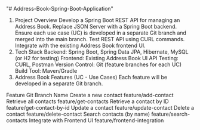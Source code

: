 "# Address-Book-Spring-Boot-Application" 
1. Project Overview
Develop a Spring Boot REST API for managing an Address Book.
Replace JSON Server with a Spring Boot backend.
Ensure each use case (UC) is developed in a separate Git branch and merged into the main branch.
Test REST API using CURL commands.
Integrate with the existing Address Book frontend UI.
2. Tech Stack
Backend: Spring Boot, Spring Data JPA, Hibernate, MySQL (or H2 for testing)
Frontend: Existing Address Book UI
API Testing: CURL, Postman
Version Control: Git (feature branches for each UC)
Build Tool: Maven/Gradle
3. Address Book Features (UC - Use Cases)
Each feature will be developed in a separate Git branch.

Feature	Git Branch Name
Create a new contact	feature/add-contact
Retrieve all contacts	feature/get-contacts
Retrieve a contact by ID	feature/get-contact-by-id
Update a contact	feature/update-contact
Delete a contact	feature/delete-contact
Search contacts (by name)	feature/search-contacts
Integrate with Frontend UI	feature/frontend-integration
